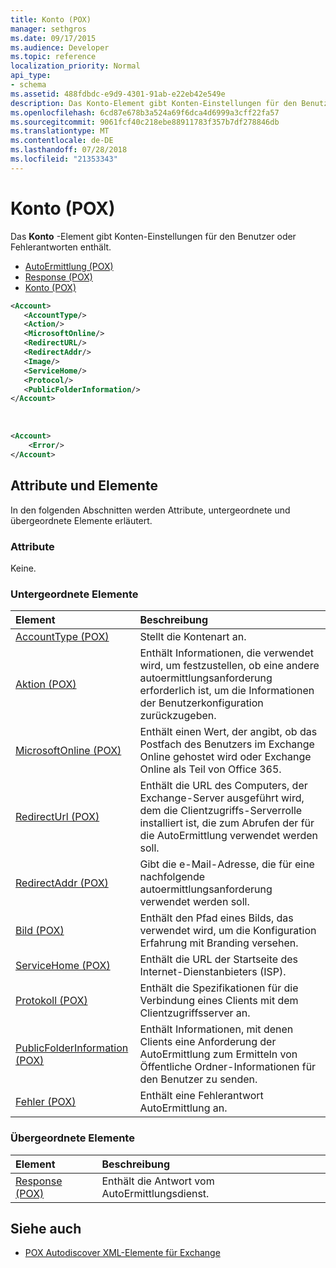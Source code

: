```yaml
---
title: Konto (POX)
manager: sethgros
ms.date: 09/17/2015
ms.audience: Developer
ms.topic: reference
localization_priority: Normal
api_type:
- schema
ms.assetid: 488fdbdc-e9d9-4301-91ab-e22eb42e549e
description: Das Konto-Element gibt Konten-Einstellungen für den Benutzer oder Fehlerantworten enthält.
ms.openlocfilehash: 6cd87e678b3a524a69f6dca4d6999a3cff22fa57
ms.sourcegitcommit: 9061fcf40c218ebe88911783f357b7df278846db
ms.translationtype: MT
ms.contentlocale: de-DE
ms.lasthandoff: 07/28/2018
ms.locfileid: "21353343"
---
```

# <a name="account-pox"></a>Konto (POX)

Das **Konto** -Element gibt Konten-Einstellungen für den Benutzer oder Fehlerantworten enthält. 
  
- [AutoErmittlung (POX)](autodiscover-pox.md)
- [Response (POX)](response-pox.md)
- [Konto (POX)](account-pox.md)
  
```XML
<Account>
   <AccountType/>
   <Action/>
   <MicrosoftOnline/>
   <RedirectURL/>
   <RedirectAddr/>
   <Image/>
   <ServiceHome/>
   <Protocol/>
   <PublicFolderInformation/>
</Account>
```

<br/>

```XML
<Account> 
    <Error/> 
</Account>
```

## <a name="attributes-and-elements"></a>Attribute und Elemente

In den folgenden Abschnitten werden Attribute, untergeordnete und übergeordnete Elemente erläutert.
  
### <a name="attributes"></a>Attribute

Keine.
  
### <a name="child-elements"></a>Untergeordnete Elemente

|**Element**|**Beschreibung**|
|:-----|:-----|
|[AccountType (POX)](accounttype-pox.md) <br/> |Stellt die Kontenart an.  <br/> |
|[Aktion (POX)](action-pox.md) <br/> |Enthält Informationen, die verwendet wird, um festzustellen, ob eine andere autoermittlungsanforderung erforderlich ist, um die Informationen der Benutzerkonfiguration zurückzugeben.  <br/> |
|[MicrosoftOnline (POX)](microsoftonline-pox.md) <br/> |Enthält einen Wert, der angibt, ob das Postfach des Benutzers im Exchange Online gehostet wird oder Exchange Online als Teil von Office 365.  <br/> |
|[RedirectUrl (POX)](redirecturl-pox.md) <br/> |Enthält die URL des Computers, der Exchange-Server ausgeführt wird, dem die Clientzugriffs-Serverrolle installiert ist, die zum Abrufen der für die AutoErmittlung verwendet werden soll.  <br/> |
|[RedirectAddr (POX)](redirectaddr-pox.md) <br/> |Gibt die e-Mail-Adresse, die für eine nachfolgende autoermittlungsanforderung verwendet werden soll.  <br/> |
|[Bild (POX)](image-pox.md) <br/> |Enthält den Pfad eines Bilds, das verwendet wird, um die Konfiguration Erfahrung mit Branding versehen.  <br/> |
|[ServiceHome (POX)](servicehome-pox.md) <br/> |Enthält die URL der Startseite des Internet-Dienstanbieters (ISP).  <br/> |
|[Protokoll (POX)](protocol-pox.md) <br/> |Enthält die Spezifikationen für die Verbindung eines Clients mit dem Clientzugriffsserver an.  <br/> |
|[PublicFolderInformation (POX)](publicfolderinformation-pox.md) <br/> |Enthält Informationen, mit denen Clients eine Anforderung der AutoErmittlung zum Ermitteln von Öffentliche Ordner-Informationen für den Benutzer zu senden.  <br/> |
|[Fehler (POX)](error-pox.md) <br/> |Enthält eine Fehlerantwort AutoErmittlung an.  <br/> |
   
### <a name="parent-elements"></a>Übergeordnete Elemente

|**Element**|**Beschreibung**|
|:-----|:-----|
|[Response (POX)](response-pox.md) <br/> |Enthält die Antwort vom AutoErmittlungsdienst.  <br/> |
   
## <a name="see-also"></a>Siehe auch

- [POX Autodiscover XML-Elemente für Exchange](pox-autodiscover-xml-elements-for-exchange.md)

